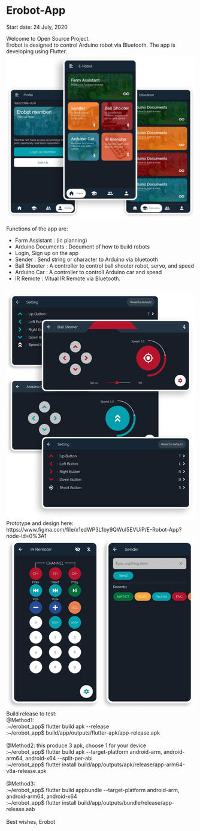 # Erobot-App

Start date: 24 July, 2020

Welcome to Open Source Project.<br>
Erobot is designed to control Arduino robot via Bluetooth. The app is developing using Flutter.
<br>
<img src="./assets/5screen.png"><br><br>
Functions of the app are:<br>

* Farm Assistant : (in planning)
* Arduino Documents : Document of how to build robots
* Login, Sign up on the app
* Sender : Send string or character to Arduino via bluetooth
* Ball Shooter : A controller to control ball shooter robot, servo, and speed
* Arduino Car : A controller to controll Arduino car and spead
* IR Remote : Vitual IR Remote via Bluetooth.

<br>
<img src="./assets/4screen.png"><br>
Prototype and design here: https://www.figma.com/file/x1edWP3L1by9QWuI5EVUiP/E-Robot-App?node-id=0%3A1
<br>
<img src="./assets/2screen.png"><br>
Build release to test:<br>
@Method1:<br>
:~/erobot_app$ flutter build apk --release<br>
:~/erobot_app$ build/app/outputs/flutter-apk/app-release.apk
<br><br>
@Method2: this produce 3 apk, choose 1 for your device<br>
:~/erobot_app$ flutter build apk --target-platform android-arm, android-arm64, android-x64 --split-per-abi
<br>
:~/erobot_app$ flutter install build/app/outputs/apk/release/app-arm64-v8a-release.apk
<br><br>
@Method3:<br>
:~/erobot_app$ flutter build appbundle --target-platform android-arm, android-arm64, android-x64
<br>
:~/erobot_app$ flutter install build/app/outputs/bundle/release/app-release.aab
<br><br>
Best wishes, 
Erobot

 
 
 
